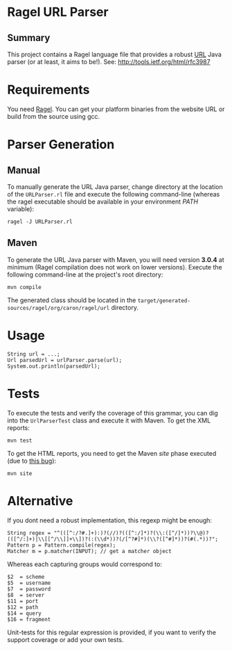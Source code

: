 Ragel URL Parser
================

## Summary

This project contains a Ragel language file that provides a robust [URL](https://dvcs.w3.org/hg/url/raw-file/tip/Overview.html#writing) Java parser (or at least, it aims to be!).
See: http://tools.ietf.org/html/rfc3987

Requirements
============

You need [Ragel](http://www.complang.org/ragel/). You can get your platform binaries from the website URL or build from the source using gcc.

Parser Generation
=================

Manual
------

To manually generate the URL Java parser, change directory at the location of the `URLParser.rl` file and execute the following command-line (whereas the ragel executable should be available in your environment *PATH* variable):
```
ragel -J URLParser.rl
```

Maven
-----

To generate the URL Java parser with Maven, you will need version **3.0.4** at minimum (Ragel compilation does not work on lower versions). Execute the following command-line at the project's root directory:

```
mvn compile
```

The generated class should be located in the `target/generated-sources/ragel/org/caron/ragel/url` directory.

Usage
=====

```
String url = ...;
Url parsedUrl = urlParser.parse(url);
System.out.println(parsedUrl);
```

Tests
=====

To execute the tests and verify the coverage of this grammar, you can dig into the `UrlParserTest` class and execute it with Maven. To get the XML reports:
```
mvn test
```

To get the HTML reports, you need to get the Maven *site* phase executed (due to [this bug](http://jira.codehaus.org/browse/SUREFIRE-616)):
```
mvn site
```

Alternative
===========

If you dont need a robust implementation, this regexp might be enough:

```
String regex = "^(([^:/?#.]+):)?(//)?(([^:/]*)?(\\:([^/]*))?\\@)?(([^/:]+)|\\[[^/\\]]+\\])?(:(\\d*))?(/[^?#]*)(\\?([^#]*))?(#(.*))?";
Pattern p = Pattern.compile(regex);
Matcher m = p.matcher(INPUT); // get a matcher object
```

Whereas each capturing groups would correspond to:

```
$2  = scheme
$5  = username
$7  = password
$8  = server
$11 = port
$12 = path
$14 = query
$16 = fragment
```

Unit-tests for this regular expression is provided, if you want to verify the support coverage or add your own tests.
